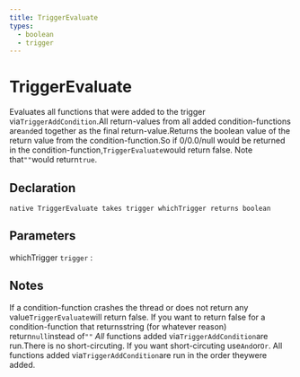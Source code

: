 ```yaml
---
title: TriggerEvaluate
types:
  - boolean
  - trigger
---
```


# TriggerEvaluate
Evaluates all functions that were added to the trigger via`TriggerAddCondition`.All return-values from all added condition-functions are`and`ed together as the final return-value.Returns the boolean value of the return value from the condition-function.So if 0/0.0/null would be returned in the condition-function,`TriggerEvaluate`would return false. Note that`""`would return`true`.

## Declaration

```jass
native TriggerEvaluate takes trigger whichTrigger returns boolean
```

## Parameters
whichTrigger `trigger`
: 

## Notes 
If a condition-function crashes the thread or does not return any value`TriggerEvaluate`will return false.
If you want to return false for a condition-function that returnsstring (for whatever reason) return`null`instead of`""`
*All* functions added via`TriggerAddCondition`are run.There is no short-circuting. If you want short-circuting use`And`or`Or`.
All functions added via`TriggerAddCondition`are run in the order theywere added.
